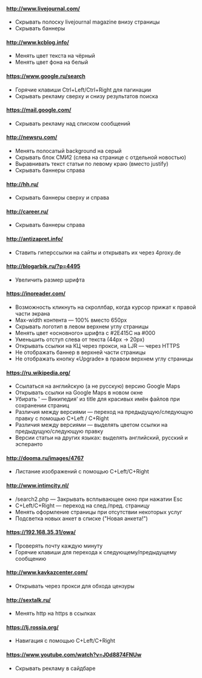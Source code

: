 #### http://www.livejournal.com/
* Скрывать полоску livejournal magazine внизу страницы
* Скрывать баннеры

#### http://www.kcblog.info/
* Менять цвет текста на чёрный
* Менять цвет фона на белый

#### https://www.google.ru/search
* Горячие клавиши Ctrl+Left/Ctrl+Right для пагинации
* Скрывать рекламу сверху и снизу результатов поиска

#### https://mail.google.com/
* Скрывать рекламу над списком сообщений

#### http://newsru.com/
* Менять полосатый background на серый
* Скрывать блок СМИ2 (слева на странице с отдельной новостью)
* Выравнивать текст статьи по левому краю (вместо justify)
* Скрывать баннеры справа

#### http://hh.ru/
* Скрывать баннеры сверху и справа

#### http://career.ru/
* Скрывать баннеры справа

#### http://antizapret.info/
* Ставить гиперссылки на сайты и открывать их через 4proxy.de

#### http://blogarbik.ru/?p=4495
* Увеличить размер шрифта

#### https://inoreader.com/
* Возможность кликнуть на скроллбар, когда курсор прижат к правой части экрана
* Max-width контента — 100% вместо 650px
* Скрывать логотип в левом верхнем углу страницы
* Менять цвет «основного» шрифта с #2E415C на #000
* Уменьшить отступ слева от текста (44px → 20px)
* Открывать ссылки на КЦ через прокси, на LJR — через HTTPS
* Не отображать баннер в верхней части страницы
* Не отображать кнопку «Upgrade» в правом верхнем углу страницы

#### https://ru.wikipedia.org/
* Ссылаться на английскую (а не русскую) версию Google Maps
* Открывать ссылки на Google Maps в новом окне
* Убирать ' — Википедия' из title для красивых имён файлов при сохранении страниц
* Различия между версиями — переход на предыдущую/следующую правку с помощью C+Left / C+Right
* Различия между версиями — выделять цветом ссылки на предыдущую/следующую правку
* Версии статьи на других языках: выделять английский, русский и эсперанто

#### http://dooma.ru/images/4767
* Листание изображений с помощью C+Left/C+Right

#### http://www.intimcity.nl/
* /search2.php — Закрывать всплывающее окно при нажатии Esc
* C+Left/C+Right — переход на след./пред. страницу
* Менять оформление страницы при отсутствии некоторых услуг
* Подсветка новых анкет в списке ("Новая анкета!")

#### https://192.168.35.31/owa/
* Проверять почту каждую минуту
* Горячие клавиши для перехода к следующему/предыдущему сообщению

#### http://www.kavkazcenter.com/
* Открывать через прокси для обхода цензуры

#### http://sextalk.ru/
* Менять http на https в ссылках

#### https://lj.rossia.org/
* Навигация с помощью C+Left/C+Right

#### https://www.youtube.com/watch?v=J0d8874FNUw
* Скрывать рекламу в сайдбаре
